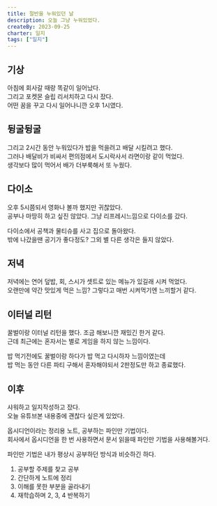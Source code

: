 ```yaml
---
title: 절반을 누워있던 날
description: 오늘 그냥 누워있었다.
createBy: 2023-09-25
charter: 일지
tags: ["일지"]
---
```


## 기상

아침에 회사갈 때랑 똑같이 일어났다.  
그리고 포켓몬 슬립 리서치하고 다시 잤다.  
어떤 꿈을 꾸고 다시 일어나니깐 오후 1시였다.

## 뒹굴뒹굴

그리고 2시간 동안 누워있다가 밥을 먹을려고 배달 시킬려고 했다.  
그러나 배달비가 비싸서 편의점에서 도시락사서 라면이랑 같이 먹었다.  
생각보다 많이 먹어서 배가 더부룩해서 또 누웠다.

## 다이소

오후 5시쯤되서 영화나 볼까 했지만 귀찮았다.  
공부나 마땅히 하고 싶진 않았다. 그냥 리프레시느낌으로 다이소를 갔다.

다이소에서 공책과 물티슈를 사고 집으로 돌아왔다.  
밖에 나갔을땐 공기가 좋다정도? 그외 별 다른 생각은 들지 않았다.

## 저녁

저녁에는 연어 덮밥, 회, 스시가 셋트로 있는 메뉴가 있길래 시켜 먹었다.  
오랜만에 약간 맛있게 먹은 느낌? 그렇다고 매번 시켜먹기엔 느끼할거 같다.

## 이터널 리턴

꿀벌이랑 이터널 리턴을 했다. 조금 해보니깐 재밌긴 한거 같다.  
근데 최근에는 혼자서는 별로 게임을 하지 않는 느낌이다.

밥 먹기전에도 꿀벌이랑 하다가 밥 먹고 다시하자 느낌이였는데  
밥 먹는 동안 다른 파티 구해서 혼자해야되서 2판정도만 하고 종료했다.

## 이후

샤워하고 일지작성하고 잤다.  
오늘 유튜브본 내용중에 괜찮다 싶은게 있었다.

옵시디언이라는 정리용 노트, 공부하는 파인만 기법이다.  
회사에서 옵시디언을 한 번 사용하면서 문서 읽을때 파인만 기법을 사용해볼거다.

파인만 기법은 내가 평상시 공부하던 방식과 비슷하긴 하다.

1. 공부할 주제를 찾고 공부
2. 간단하게 노트에 정리
3. 이해를 못한 부분을 골라내기
4. 재학습하며 2, 3, 4 반복하기
